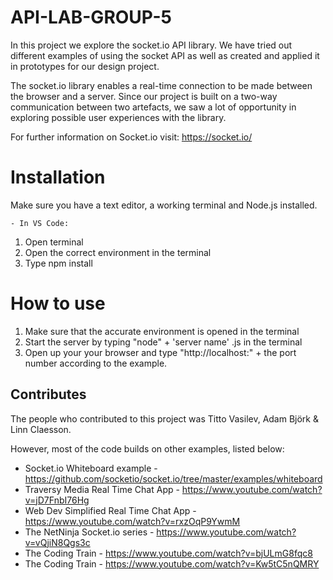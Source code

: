 # API-LAB-GROUP-5

In this project we explore the socket.io API library. We have tried out different examples of using the socket API as well as created and applied it in prototypes for our design project.

The socket.io library enables a real-time connection to be made between the browser and a server. Since our project is built on a two-way communication between two artefacts, we saw a lot of opportunity in exploring possible user experiences with the library.

For further information on Socket.io visit:
https://socket.io/

# Installation

Make sure you have a text editor, a working terminal and Node.js installed.

    - In VS Code:

1. Open terminal
2. Open the correct environment in the terminal
3. Type npm install

# How to use

1. Make sure that the accurate environment is opened in the terminal
2. Start the server by typing "node" + 'server name' .js in the terminal
3. Open up your your browser and type "http://localhost:" + the port number according to the example.

## Contributes

The people who contributed to this project was Titto Vasilev, Adam Björk & Linn Claesson.

However, most of the code builds on other examples, listed below:

-   Socket.io Whiteboard example - https://github.com/socketio/socket.io/tree/master/examples/whiteboard
-   Traversy Media Real Time Chat App - https://www.youtube.com/watch?v=jD7FnbI76Hg
-   Web Dev Simplified Real Time Chat App - https://www.youtube.com/watch?v=rxzOqP9YwmM
-   The NetNinja Socket.io series - https://www.youtube.com/watch?v=vQjiN8Qgs3c
-   The Coding Train - https://www.youtube.com/watch?v=bjULmG8fqc8
-   The Coding Train - https://www.youtube.com/watch?v=Kw5tC5nQMRY

